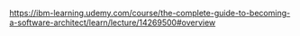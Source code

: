 https://ibm-learning.udemy.com/course/the-complete-guide-to-becoming-a-software-architect/learn/lecture/14269500#overview
